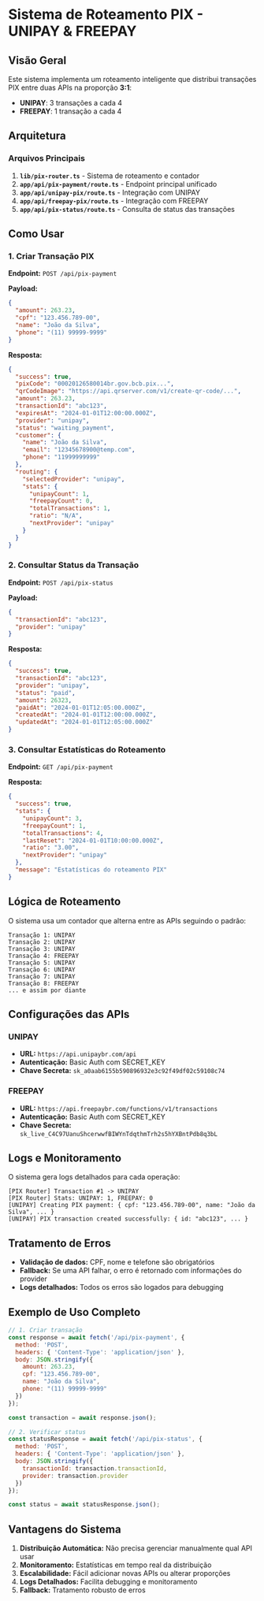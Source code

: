 # Sistema de Roteamento PIX - UNIPAY & FREEPAY

## Visão Geral

Este sistema implementa um roteamento inteligente que distribui transações PIX entre duas APIs na proporção **3:1**:
- **UNIPAY**: 3 transações a cada 4
- **FREEPAY**: 1 transação a cada 4

## Arquitetura

### Arquivos Principais

1. **`lib/pix-router.ts`** - Sistema de roteamento e contador
2. **`app/api/pix-payment/route.ts`** - Endpoint principal unificado
3. **`app/api/unipay-pix/route.ts`** - Integração com UNIPAY
4. **`app/api/freepay-pix/route.ts`** - Integração com FREEPAY
5. **`app/api/pix-status/route.ts`** - Consulta de status das transações

## Como Usar

### 1. Criar Transação PIX

**Endpoint:** `POST /api/pix-payment`

**Payload:**
```json
{
  "amount": 263.23,
  "cpf": "123.456.789-00",
  "name": "João da Silva",
  "phone": "(11) 99999-9999"
}
```

**Resposta:**
```json
{
  "success": true,
  "pixCode": "00020126580014br.gov.bcb.pix...",
  "qrCodeImage": "https://api.qrserver.com/v1/create-qr-code/...",
  "amount": 263.23,
  "transactionId": "abc123",
  "expiresAt": "2024-01-01T12:00:00.000Z",
  "provider": "unipay",
  "status": "waiting_payment",
  "customer": {
    "name": "João da Silva",
    "email": "12345678900@temp.com",
    "phone": "11999999999"
  },
  "routing": {
    "selectedProvider": "unipay",
    "stats": {
      "unipayCount": 1,
      "freepayCount": 0,
      "totalTransactions": 1,
      "ratio": "N/A",
      "nextProvider": "unipay"
    }
  }
}
```

### 2. Consultar Status da Transação

**Endpoint:** `POST /api/pix-status`

**Payload:**
```json
{
  "transactionId": "abc123",
  "provider": "unipay"
}
```

**Resposta:**
```json
{
  "success": true,
  "transactionId": "abc123",
  "provider": "unipay",
  "status": "paid",
  "amount": 26323,
  "paidAt": "2024-01-01T12:05:00.000Z",
  "createdAt": "2024-01-01T12:00:00.000Z",
  "updatedAt": "2024-01-01T12:05:00.000Z"
}
```

### 3. Consultar Estatísticas do Roteamento

**Endpoint:** `GET /api/pix-payment`

**Resposta:**
```json
{
  "success": true,
  "stats": {
    "unipayCount": 3,
    "freepayCount": 1,
    "totalTransactions": 4,
    "lastReset": "2024-01-01T10:00:00.000Z",
    "ratio": "3.00",
    "nextProvider": "unipay"
  },
  "message": "Estatísticas do roteamento PIX"
}
```

## Lógica de Roteamento

O sistema usa um contador que alterna entre as APIs seguindo o padrão:

```
Transação 1: UNIPAY
Transação 2: UNIPAY  
Transação 3: UNIPAY
Transação 4: FREEPAY
Transação 5: UNIPAY
Transação 6: UNIPAY
Transação 7: UNIPAY
Transação 8: FREEPAY
... e assim por diante
```

## Configurações das APIs

### UNIPAY
- **URL:** `https://api.unipaybr.com/api`
- **Autenticação:** Basic Auth com SECRET_KEY
- **Chave Secreta:** `sk_a0aab6155b590896932e3c92f49df02c59108c74`

### FREEPAY
- **URL:** `https://api.freepaybr.com/functions/v1/transactions`
- **Autenticação:** Basic Auth com SECRET_KEY
- **Chave Secreta:** `sk_live_C4C97UanuShcerwwfBIWYnTdqthmTrh2s5hYXBntPdb8q3bL`

## Logs e Monitoramento

O sistema gera logs detalhados para cada operação:

```
[PIX Router] Transaction #1 -> UNIPAY
[PIX Router] Stats: UNIPAY: 1, FREEPAY: 0
[UNIPAY] Creating PIX payment: { cpf: "123.456.789-00", name: "João da Silva", ... }
[UNIPAY] PIX transaction created successfully: { id: "abc123", ... }
```

## Tratamento de Erros

- **Validação de dados:** CPF, nome e telefone são obrigatórios
- **Fallback:** Se uma API falhar, o erro é retornado com informações do provider
- **Logs detalhados:** Todos os erros são logados para debugging

## Exemplo de Uso Completo

```javascript
// 1. Criar transação
const response = await fetch('/api/pix-payment', {
  method: 'POST',
  headers: { 'Content-Type': 'application/json' },
  body: JSON.stringify({
    amount: 263.23,
    cpf: "123.456.789-00",
    name: "João da Silva",
    phone: "(11) 99999-9999"
  })
});

const transaction = await response.json();

// 2. Verificar status
const statusResponse = await fetch('/api/pix-status', {
  method: 'POST',
  headers: { 'Content-Type': 'application/json' },
  body: JSON.stringify({
    transactionId: transaction.transactionId,
    provider: transaction.provider
  })
});

const status = await statusResponse.json();
```

## Vantagens do Sistema

1. **Distribuição Automática:** Não precisa gerenciar manualmente qual API usar
2. **Monitoramento:** Estatísticas em tempo real da distribuição
3. **Escalabilidade:** Fácil adicionar novas APIs ou alterar proporções
4. **Logs Detalhados:** Facilita debugging e monitoramento
5. **Fallback:** Tratamento robusto de erros
